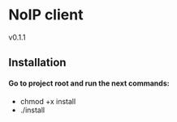 NoIP client
========================

v0.1.1

Installation
------------------

#### Go to project root and run the next commands:

 - chmod +x install
 - ./install
